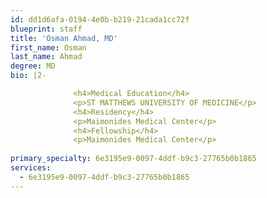 ```yaml
---
id: dd1d6afa-0194-4e0b-b219-21cada1cc72f
blueprint: staff
title: 'Osman Ahmad, MD'
first_name: Osman
last_name: Ahmad
degree: MD
bio: |2-

              <h4>Medical Education</h4>
              <p>ST MATTHEWS UNIVERSITY OF MEDICINE</p>
              <h4>Residency</h4>
              <p>Maimonides Medical Center</p>
              <h4>Fellowship</h4>
              <p>Maimonides Medical Center</p>
          
primary_specialty: 6e3195e9-0097-4ddf-b9c3-27765b0b1865
services:
  - 6e3195e9-0097-4ddf-b9c3-27765b0b1865
---
```

